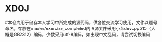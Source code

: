 # XDOJ
#本仓库用于储存本人学习中所完成的源代码，供各位交流学习使用，文件以题号命名，存放在master/exercise_completed内
#源文件采用小龙devcpp5.15（大概是GB2312）编码，少数采用utf-8编码，如出现中文乱码，请尝试切换编码
